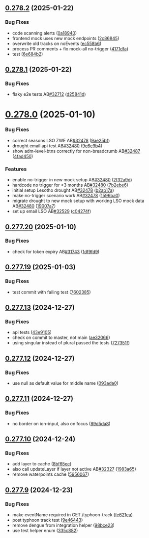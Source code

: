 ## [0.278.2](https://github.com/rodekruis/IBF-system/compare/v0.278.1...v0.278.2) (2025-01-22)


### Bug Fixes

* code scanning alerts ([0a18940](https://github.com/rodekruis/IBF-system/commit/0a18940b55d3d8cf5db501da20195dbcca8333ed))
* frontend mock uses new mock endpoints ([2c86845](https://github.com/rodekruis/IBF-system/commit/2c8684587c1d86854ea5dab88afed3cff41e821d))
* overwrite old tracks on noEvents ([ec558b6](https://github.com/rodekruis/IBF-system/commit/ec558b66916896b6f385575c65c129904c826f3c))
* process PR comments + fix mock-all no-trigger ([4171dfa](https://github.com/rodekruis/IBF-system/commit/4171dfa58826cd6d941bb25ec14b31c91eea8e3d))
* test ([6e684b2](https://github.com/rodekruis/IBF-system/commit/6e684b26d60f11b032ebf8311665e4319d0f80ee))



## [0.278.1](https://github.com/rodekruis/IBF-system/compare/v0.278.0...v0.278.1) (2025-01-22)


### Bug Fixes

* flaky e2e tests AB[#32712](https://github.com/rodekruis/IBF-system/issues/32712) ([d25841d](https://github.com/rodekruis/IBF-system/commit/d25841d1d28f1185b66edf9fd7cee9e2734a9448))



# [0.278.0](https://github.com/rodekruis/IBF-system/compare/v0.277.20...v0.278.0) (2025-01-10)


### Bug Fixes

* correct seasons LSO ZWE AB[#32478](https://github.com/rodekruis/IBF-system/issues/32478) ([9ae25bf](https://github.com/rodekruis/IBF-system/commit/9ae25bfa0d5243be01319f1d978c9bb726585f4e))
* drought email api test AB[#32480](https://github.com/rodekruis/IBF-system/issues/32480) ([9e6e9b4](https://github.com/rodekruis/IBF-system/commit/9e6e9b4a9d380cb0a8bc53175ace963bb60af1aa))
* show adm-level-btns correctly for non-breadcrumb AB[#32487](https://github.com/rodekruis/IBF-system/issues/32487) ([4fad450](https://github.com/rodekruis/IBF-system/commit/4fad450bb7d07c3af5e03fbfb75c465fd966f9a9))


### Features

* enable no-trigger in new mock setup AB[#32480](https://github.com/rodekruis/IBF-system/issues/32480) ([2f32a9d](https://github.com/rodekruis/IBF-system/commit/2f32a9d663e11c42328160dfc95e8936ff5e71ae))
* hardcode no trigger for >3 months AB[#32480](https://github.com/rodekruis/IBF-system/issues/32480) ([7b2ebe6](https://github.com/rodekruis/IBF-system/commit/7b2ebe653ce64dbce6d24d38a96729a1e4f37502))
* initial setup Lesotho drought AB[#32478](https://github.com/rodekruis/IBF-system/issues/32478) ([b2ab17a](https://github.com/rodekruis/IBF-system/commit/b2ab17a9dd70ef8eedcf2b4d80b593ed8f36122b))
* make no-trigger scenario work AB[#32478](https://github.com/rodekruis/IBF-system/issues/32478) ([1596ba0](https://github.com/rodekruis/IBF-system/commit/1596ba03627a9f29460b8b39f5069b51919efc39))
* migrate drought to new mock setup with working LSO mock data AB[#32480](https://github.com/rodekruis/IBF-system/issues/32480) ([19007a7](https://github.com/rodekruis/IBF-system/commit/19007a7c0d1bf4c2dbc4c67a41107df24b1be8d1))
* set up email LSO AB[#32529](https://github.com/rodekruis/IBF-system/issues/32529) ([c04274f](https://github.com/rodekruis/IBF-system/commit/c04274f91c2fae0e8b23ab594dc112a1f36b1a1a))



## [0.277.20](https://github.com/rodekruis/IBF-system/compare/v0.277.19...v0.277.20) (2025-01-10)


### Bug Fixes

* check for token expiry AB[#31743](https://github.com/rodekruis/IBF-system/issues/31743) ([1df9fd9](https://github.com/rodekruis/IBF-system/commit/1df9fd95685e8a2484a4d03987bc514131283278))



## [0.277.19](https://github.com/rodekruis/IBF-system/compare/v0.277.13...v0.277.19) (2025-01-03)


### Bug Fixes

* test commit with failing test ([7602385](https://github.com/rodekruis/IBF-system/commit/76023859d59048c0390276e4d00dded582a16b02))



## [0.277.13](https://github.com/rodekruis/IBF-system/compare/v0.277.12...v0.277.13) (2024-12-27)


### Bug Fixes

* api tests ([43e9105](https://github.com/rodekruis/IBF-system/commit/43e9105f1574d9c0703e7c48a2a7e01e98942bbe))
* check on commit to master, not main ([ae32066](https://github.com/rodekruis/IBF-system/commit/ae3206658e53b13da1ce75d468f1d4db2e9baff6))
* using singular instead of plural passed the tests ([727351f](https://github.com/rodekruis/IBF-system/commit/727351f808fc6d5449498291f0c33ff2958ab630))



## [0.277.12](https://github.com/rodekruis/IBF-system/compare/v0.277.11...v0.277.12) (2024-12-27)


### Bug Fixes

* use null as default value for middle name ([093ada0](https://github.com/rodekruis/IBF-system/commit/093ada00aa95c92c88db2f48c10e25f09a0dab97))



## [0.277.11](https://github.com/rodekruis/IBF-system/compare/v0.277.10...v0.277.11) (2024-12-27)


### Bug Fixes

* no border on ion-input, also on focus ([89d5da8](https://github.com/rodekruis/IBF-system/commit/89d5da86d4294ce2356cc0ee033b5a7614370272))



## [0.277.10](https://github.com/rodekruis/IBF-system/compare/v0.277.9...v0.277.10) (2024-12-24)


### Bug Fixes

* add layer to cache ([8bf65ec](https://github.com/rodekruis/IBF-system/commit/8bf65ec35735e99699050c07197d70b2f2ff849c))
* also call updateLayer if layer not active AB[#32327](https://github.com/rodekruis/IBF-system/issues/32327) ([1983a65](https://github.com/rodekruis/IBF-system/commit/1983a65eac9fb3ceab64674afe863bfa46bbf194))
* remove waterpoints cache ([5956067](https://github.com/rodekruis/IBF-system/commit/5956067133c0aeccf4fdcae1554cf0e562ac91be))



## [0.277.9](https://github.com/rodekruis/IBF-system/compare/v0.277.8...v0.277.9) (2024-12-23)


### Bug Fixes

* make eventName required in GET /typhoon-track ([fe621ea](https://github.com/rodekruis/IBF-system/commit/fe621ea30d046646df9a28192306b9c7a11d6a82))
* post typhoon track test ([9e46443](https://github.com/rodekruis/IBF-system/commit/9e46443733ed9fa75247d83560b5dd68fc3ffa64))
* remove dengue from integration helper ([98bce23](https://github.com/rodekruis/IBF-system/commit/98bce233b0b70bc6029ed13940e70d06020ba784))
* use test helper enum ([335c882](https://github.com/rodekruis/IBF-system/commit/335c882299d0c4572f6456044ed8711904f1cec2))



